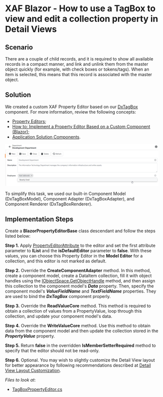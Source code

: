 # XAF Blazor - How to use a TagBox to view and edit a collection property in Detail Views

## Scenario

There are a couple of child records, and it is required to show all available records in a compact manner, and link and unlink them from the master object quickly (for example, with check boxes or tokens/tags). When an item is selected, this means that this record is associated with the master object.

## Solution

We created a custom XAF Property Editor based on our [DxTagBox](https://docs.devexpress.com/Blazor/DevExpress.Blazor.DxTagBox-2) component. For more information, review the following concepts:
- [Property Editors](https://docs.devexpress.com/eXpressAppFramework/113097/concepts/ui-construction/view-items/property-editors);
- [How to: Implement a Property Editor Based on a Custom Component (Blazor)](https://docs.devexpress.com/eXpressAppFramework/402189/task-based-help/property-editors/how-to-implement-a-property-editor-based-on-custom-components-blazor?p=netstandard);
- [Application Solution Components](https://docs.devexpress.com/eXpressAppFramework/112569/concepts/application-solution-components).
<img src="./media/example.png" width="600">

To simplify this task, we used our built-in Component Model (DxTagBoxModel), Component Adapter (DxTagBoxAdapter), and Component Renderer (DxTagBoxRenderer).

## Implementation Steps

Create a **BlazorPropertyEditorBase** class descendant and follow the steps listed below:

**Step 1.** Apply [PropertyEditorAttribute](https://docs.devexpress.com/eXpressAppFramework/DevExpress.ExpressApp.Editors.PropertyEditorAttribute.-ctor(System.Type-System.String-System.Boolean)) to the editor and set the first attribute parameter to **IList** and the **isDefaultEditor** parameter to **false**. With these values, you can choose this Property Editor in the **Model Editor** for a collection, and this editor is not marked as default.

**Step 2.** Override the **CreateComponentAdapter** method. In this method, create a component model, create a DataItem<string> collection, fill it with object handles using the [IObjectSpace.GetObjectHandle](https://docs.devexpress.com/eXpressAppFramework/DevExpress.ExpressApp.IObjectSpace.GetObjectHandle%28System.Object%29) method, and then assign this collection to the component model's ***Data*** property. Then, specify the component model's ***ValueFieldName*** and ***TextFieldName*** properties. They are used to bind the ***DxTagBox*** component properly.

**Step 3.** Override the **ReadValueCore** method. This method is required to obtain a collection of values from a PropertyValue, loop through this collection, and update your component model's data.

**Step 4.** Override the **WriteValueCore** method. Use this method to obtain data from the component model and then update the collection stored in the ***PropertyValue*** property.

**Step 5.** Return **false** in the overridden **IsMemberSetterRequired** method to specify that the editor should not be read-only.

**Step 6.** Optional. You may wish to slightly customize the Detail View layout for better appearance by following recommendations described at [Detail View Layout Customization](https://docs.devexpress.com/eXpressAppFramework/112817/ui-construction/views/layout/view-items-layout-customization).

<!-- default file list -->  
*Files to look at*: 

* [TagBoxPropertyEditor.cs](./TagBoxPropertyEditorSample.Module.Blazor/Editors/TagBoxPropertyEditor.cs)
<!-- default file list end -->